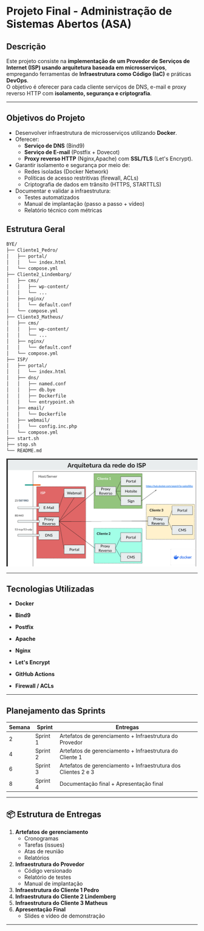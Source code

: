 # Projeto Final - Administração de Sistemas Abertos (ASA)

##  Descrição
Este projeto consiste na **implementação de um Provedor de Serviços de Internet (ISP) usando arquitetura baseada em microsserviços**, empregando ferramentas de **Infraestrutura como Código (IaC)** e práticas **DevOps**.  
O objetivo é oferecer para cada cliente serviços de DNS, e-mail e proxy reverso HTTP com **isolamento, segurança e criptografia**.

---

##  Objetivos do Projeto
- Desenvolver infraestrutura de microsserviços utilizando **Docker**.
- Oferecer:
  - **Serviço de DNS** (Bind9)
  - **Serviço de E-mail** (Postfix + Dovecot)
  - **Proxy reverso HTTP** (Nginx,Apache) com **SSL/TLS** (Let's Encrypt).
- Garantir isolamento e segurança por meio de:
  - Redes isoladas (Docker Network)
  - Políticas de acesso restritivas (firewall, ACLs)
  - Criptografia de dados em trânsito (HTTPS, STARTTLS)
- Documentar e validar a infraestrutura:
  - Testes automatizados
  - Manual de implantação (passo a passo + vídeo)
  - Relatório técnico com métricas


 ## Estrutura Geral

```
BYE/
├── Cliente1_Pedro/
│   ├── portal/
│   │   └── index.html
│   └── compose.yml
├── Cliente2_Lindembarg/
│   ├── cms/
│   │   ├── wp-content/
│   │   └── ...
│   ├── nginx/
│   │   └── default.conf
│   └── compose.yml
├── Cliente3_Matheus/
│   ├── cms/
│   │   ├── wp-content/
│   │   └── ...
│   ├── nginx/
│   │   └── default.conf
│   └── compose.yml
├── ISP/
│   ├── portal/
│   │   └── index.html
│   ├── dns/
│   │   ├── named.conf
│   │   ├── db.bye
│   │   ├── Dockerfile
│   │   └── entrypoint.sh
│   ├── email/
│   │   └── Dockerfile
│   ├── webmail/
│   │   └── config.inc.php
│   └── compose.yml
├── start.sh
├── stop.sh
└── README.md
```

![alt text](image.png)

---

##  Tecnologias Utilizadas
- **Docker**
- **Bind9**
- **Postfix**
- **Apache**
- **Nginx**

- **Let's Encrypt**
- **GitHub Actions**
- **Firewall / ACLs**

---

##  Planejamento das Sprints

| Semana | Sprint | Entregas |
|--------|--------|----------|
| 2      | Sprint 1 | Artefatos de gerenciamento + Infraestrutura do Provedor |
| 4      | Sprint 2 | Artefatos de gerenciamento + Infraestrutura do Cliente 1 |
| 6      | Sprint 3 | Artefatos de gerenciamento + Infraestrutura dos Clientes 2 e 3 |
| 8      | Sprint 4 | Documentação final + Apresentação final |

---

## 📦 Estrutura de Entregas

1. **Artefatos de gerenciamento**
   - Cronogramas
   - Tarefas (issues)
   - Atas de reunião
   - Relatórios
2. **Infraestrutura do Provedor**
   - Código versionado
   - Relatório de testes
   - Manual de implantação
3. **Infraestrutura do Cliente 1 Pedro**
4. **Infraestrutura do Cliente 2 Lindemberg**
5. **Infraestrutura do Cliente 3  Matheus**
6. **Apresentação Final**
   - Slides e vídeo de demonstração

---

